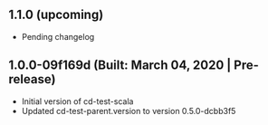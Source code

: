 ## 1.1.0 (upcoming)

* Pending changelog

## 1.0.0-09f169d (Built: March 04, 2020 | Pre-release)

* Initial version of cd-test-scala
* Updated cd-test-parent.version to version 0.5.0-dcbb3f5

